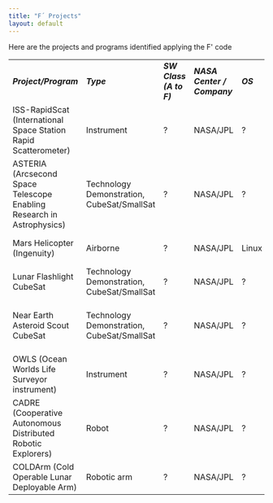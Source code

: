 ```yaml
---
title: "F´ Projects"
layout: default
---
```


Here are the projects and programs identified applying the F' code


| | | | | | | | | |
|:---|:---|:---|:---|:---|:---|:---|:---|:---| 
|**_Project/Program_**| **_Type_** | **_SW Class (A to F)_** | **_NASA Center / Company_** | **_OS_** | **_HW Platform_** | **_Launch Date_**| **_Enf of Mission_** | **_Note_**
| ISS-RapidScat (International Space Station Rapid Scatterometer) | Instrument | ? | NASA/JPL | ? | ? |  Sep. 21, 2014 | Nov. 18, 2018 | [Mission](https://www.jpl.nasa.gov/missions/international-space-station-rapid-scatterometer-iss-rapidscat) - Target: Earth |
| ASTERIA (Arcsecond Space Telescope Enabling Research in Astrophysics) | Technology Demonstration, CubeSat/SmallSat | ? | NASA/JPL | ? | ? | Aug. 14, 2017 | End of Feb. 2020 | [Mission](https://www.jpl.nasa.gov/missions/arcsecond-space-telescope-enabling-research-in-astrophysics-asteria) - Target: Exoplanets |
| Mars Helicopter (Ingenuity) | Airborne | ? | NASA/JPL | Linux | Qualcomm’s Snapdragon 801 | Jul. 30, 2020 | Ongoing | [Mission](https://mars.nasa.gov/technology/helicopter/) - Target: Mars |
| Lunar Flashlight CubeSat | Technology Demonstration, CubeSat/SmallSat | ? | NASA/JPL | ? | ? | Dec. 11, 2022 |Ongoing | [Mission](https://www.jpl.nasa.gov/missions/lunar-flashlight) - Target: Moon |
| Near Earth Asteroid Scout CubeSat | Technology Demonstration, CubeSat/SmallSat | ? | NASA/JPL | ? | ? | Nov. 16, 2022 | Ongoing | [Mission](https://www.jpl.nasa.gov/missions/near-earth-asteroid-scout-neascout) - Target: Asteroids and Comets |
| OWLS (Ocean Worlds Life Surveyor instrument) | Instrument | ? | NASA/JPL | ? | ? | ? | ? | [Mission](https://ml.jpl.nasa.gov/projects/owls/owls.html) |
| CADRE (Cooperative Autonomous Distributed Robotic Explorers) | Robot | ? | NASA/JPL | ? | ? | ? | ? | [Mission](https://www.nasa.gov/directorates/spacetech/game_changing_development/projects/CADRE) |
| COLDArm (Cold Operable Lunar Deployable Arm) | Robotic arm | ? | NASA/JPL | ? | ? | ? | ? | [Mission](https://www.nasa.gov/feature/cold-operable-lunar-deployable-arm-coldarm/) |
